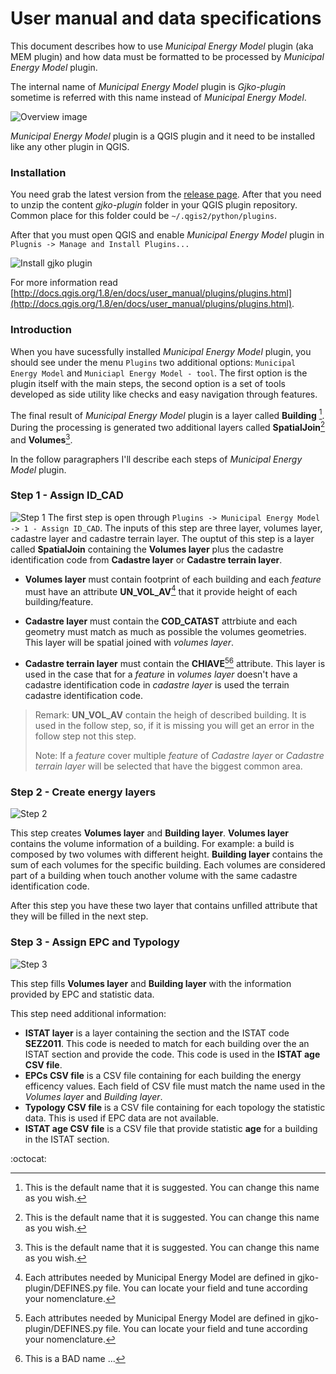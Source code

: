 # User manual and data specifications
This document describes how to use *Municipal Energy Model* plugin (aka MEM plugin) and how data must be formatted to be processed by *Municipal Energy Model* plugin.

The internal name of *Municipal Energy Model* plugin is *Gjko-plugin* sometime is referred with this name instead of *Municipal Energy Model*.

![Overview image](img/intro.png)

*Municipal Energy Model* plugin is a QGIS plugin and it need to be installed like any other plugin in QGIS.

### Installation
You need grab the latest version from the [release page](https://github.com/zanfire/qgis-utils/releases/tag).
After that you need to unzip the content *gjko-plugin* folder in your QGIS plugin repository.
Common place for this folder could be `~/.qgis2/python/plugins`.

After that you must open QGIS and enable *Municipal Energy Model* plugin in `Plugnis -> Manage and Install Plugins...`

![Install gjko plugin](img/plugins_installed.png)

For more information read [http://docs.qgis.org/1.8/en/docs/user_manual/plugins/plugins.html](http://docs.qgis.org/1.8/en/docs/user_manual/plugins/plugins.html).

### Introduction
When you have sucessfully installed *Municipal Energy Model* plugin, you should see under the menu `Plugins` two additional options: `Municipal Energy Model` and `Municiapl Energy Model - tool`. The first option is the plugin itself with the main steps, the second option is a set of tools developed as side utility like checks and easy navigation through features.

The final result of *Municipal Energy Model* plugin is a layer called **Building** [^1]. During the processing is generated two additional layers called **SpatialJoin**[^1] and **Volumes**[^1].

In the follow paragraphers I'll describe each steps of *Municipal Energy Model* plugin.

### Step 1 - Assign ID_CAD
![Step 1](img/step1.png)
The first step is open through `Plugins -> Municipal Energy Model -> 1 - Assign ID_CAD`. The inputs of this step are three layer, volumes layer, cadastre layer and cadastre terrain layer.
The ouptut of this step is a layer called **SpatialJoin** containing the **Volumes layer** plus the cadastre identification code from  **Cadastre layer** or **Cadastre terrain layer**.

 - **Volumes layer** must contain footprint of each building and each *feature* must have an attribute **UN\_VOL\_AV**[^2] that it provide height of each building/feature.

 - **Cadastre layer** must contain the **COD_CATAST** attrbiute and each geometry must match as much as possible the volumes geometries. This layer will be  spatial joined with *volumes layer*.

 - **Cadastre terrain layer** must contain the **CHIAVE**[^2][^3] attribute. This layer is used in the case that for a *feature* in *volumes layer* doesn't have a cadastre identification code in *cadastre layer* is used the terrain cadastre identification code.

> Remark: **UN\_VOL\_AV** contain the heigh of described building. It is used in the follow step, so, if it is missing you will get an error in the follow step not this step.
> 
> Note: If a *feature* cover multiple *feature* of *Cadastre layer* or *Cadastre terrain layer* will be selected that have the biggest common area.

### Step 2 - Create energy layers
![Step 2](img/step2.png)

This step creates **Volumes layer** and **Building layer**. **Volumes layer**
 contains the volume information of a building. For example: a build is composed by two volumes with different height. 
**Building layer** contains the sum of each volumes for the specific building. Each volumes are considered part of a building when touch another volume with the same cadastre identification code.

After this step you have these two layer that contains unfilled attribute that they will be filled in the next step.

### Step 3 - Assign EPC and Typology
![Step 3](img/step3.png)

This step fills **Volumes layer** and **Building layer** with the information provided by EPC and statistic data.

This step need additional information: 

- **ISTAT layer** is a layer containing the section and the ISTAT code **SEZ2011**. This code is needed to match for each building over the an ISTAT section and provide the code. This code is used in the **ISTAT age CSV file**. 
- **EPCs CSV file** is a CSV file containing for each building the energy efficency values. Each field of CSV file must match the name used in the *Volumes layer* and *Building layer*.
- **Typology CSV file** is a CSV file containing for each topology the statistic data. This is used if EPC data are not available.
- **ISTAT age CSV file** is a CSV file that provide statistic **age** for a building in the ISTAT section.


[^1]: This is the default name that it is suggested. You can change this name as you wish.
[^2]: Each attributes needed by Municipal Energy Model are defined in gjko-plugin/DEFINES.py file. You can locate your field and tune according your nomenclature.
[^3]: This is a BAD name ...

:octocat:
